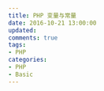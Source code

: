 ```yaml
---
title: PHP 变量与常量
date: 2016-10-21 13:00:00
updated:
comments: true
tags:
- PHP
categories:
- PHP
- Basic
---
```

